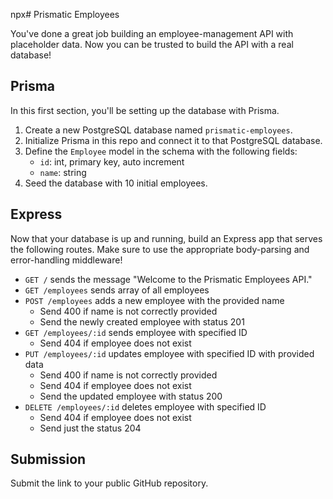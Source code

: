 npx# Prismatic Employees

You've done a great job building an employee-management API with placeholder data. Now you can be trusted to build the API with a real database!

## Prisma

In this first section, you'll be setting up the database with Prisma.

1. Create a new PostgreSQL database named `prismatic-employees`.
2. Initialize Prisma in this repo and connect it to that PostgreSQL database.
3. Define the `Employee` model in the schema with the following fields:
   - `id`: int, primary key, auto increment
   - `name`: string
4. Seed the database with 10 initial employees.

## Express

Now that your database is up and running, build an Express app that serves the following routes. Make sure to use the appropriate body-parsing and error-handling middleware!

- `GET /` sends the message "Welcome to the Prismatic Employees API."
- `GET /employees` sends array of all employees
- `POST /employees` adds a new employee with the provided name
  - Send 400 if name is not correctly provided
  - Send the newly created employee with status 201
- `GET /employees/:id` sends employee with specified ID
  - Send 404 if employee does not exist
- `PUT /employees/:id` updates employee with specified ID with provided data
  - Send 400 if name is not correctly provided
  - Send 404 if employee does not exist
  - Send the updated employee with status 200
- `DELETE /employees/:id` deletes employee with specified ID
  - Send 404 if employee does not exist
  - Send just the status 204

## Submission

Submit the link to your public GitHub repository.
